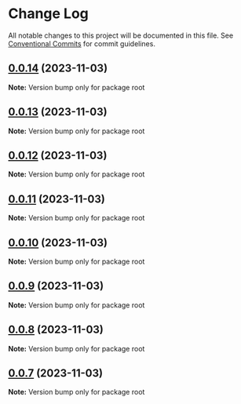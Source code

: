 # Change Log

All notable changes to this project will be documented in this file.
See [Conventional Commits](https://conventionalcommits.org) for commit guidelines.

## [0.0.14](https://github.com/neodmy/monorepo-sandbox/compare/v0.0.13...v0.0.14) (2023-11-03)

**Note:** Version bump only for package root





## [0.0.13](https://github.com/neodmy/monorepo-sandbox/compare/v0.0.12...v0.0.13) (2023-11-03)

**Note:** Version bump only for package root





## [0.0.12](https://github.com/neodmy/monorepo-sandbox/compare/v0.0.11...v0.0.12) (2023-11-03)

**Note:** Version bump only for package root





## [0.0.11](https://github.com/neodmy/monorepo-sandbox/compare/v0.0.10...v0.0.11) (2023-11-03)

**Note:** Version bump only for package root





## [0.0.10](https://github.com/neodmy/monorepo-sandbox/compare/v0.0.9...v0.0.10) (2023-11-03)

**Note:** Version bump only for package root





## [0.0.9](https://github.com/neodmy/monorepo-sandbox/compare/v0.0.6...v0.0.9) (2023-11-03)

**Note:** Version bump only for package root





## [0.0.8](https://github.com/neodmy/monorepo-sandbox/compare/v0.0.6...v0.0.8) (2023-11-03)

**Note:** Version bump only for package root





## [0.0.7](https://github.com/neodmy/monorepo-sandbox/compare/v0.0.6...v0.0.7) (2023-11-03)

**Note:** Version bump only for package root
